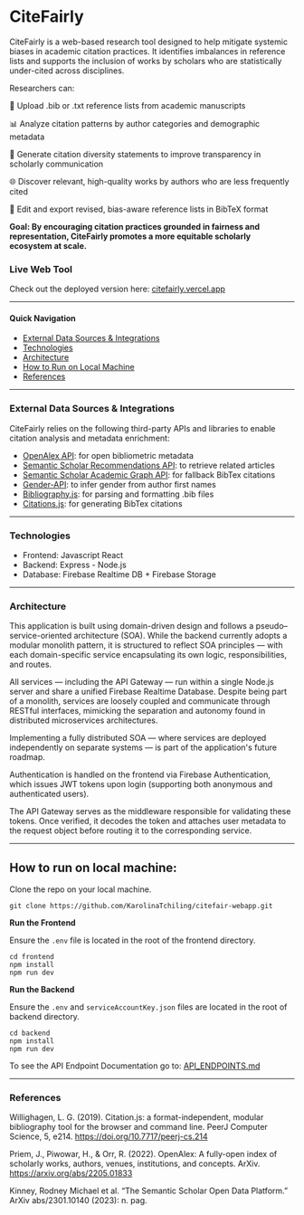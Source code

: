 # CiteFairly

CiteFairly is a web-based research tool designed to help mitigate systemic biases in academic citation practices. It identifies imbalances in reference lists and supports the inclusion of works by scholars who are statistically under-cited across disciplines.

Researchers can:

📄 Upload .bib or .txt reference lists from academic manuscripts

📊 Analyze citation patterns by author categories and demographic metadata

🧾 Generate citation diversity statements to improve transparency in scholarly communication

🌐 Discover relevant, high-quality works by authors who are less frequently cited

💾 Edit and export revised, bias-aware reference lists in BibTeX format

**Goal: By encouraging citation practices grounded in fairness and representation, CiteFairly promotes a more equitable scholarly ecosystem at scale.**

### Live Web Tool

Check out the deployed version here: [citefairly.vercel.app](https://citefairly.vercel.app)

---

#### Quick Navigation

- [External Data Sources & Integrations](#external-data-sources--integrations)  
- [Technologies](#technologies)  
- [Architecture](#architecture)  
- [How to Run on Local Machine](#how-to-run-on-local-machine)  
- [References](#references)  

---

### External Data Sources & Integrations
CiteFairly relies on the following third-party APIs and libraries to enable citation analysis and metadata enrichment:

- [OpenAlex API](https://docs.openalex.org/how-to-use-the-api/api-overview): for open bibliometric metadata
- [Semantic Scholar Recommendations API](https://api.semanticscholar.org/api-docs/recommendations): to retrieve related articles
- [Semantic Scholar Academic Graph API](https://api.semanticscholar.org/api-docs/graphs):  for fallback BibTex citations
- [Gender-API](https://gender-api.com/en/api-docs/v2): to infer gender from author first names
- [Bibliography.js](https://github.com/digitalheir/bibliography-js#readme): for parsing and formatting .bib files
- [Citations.js](https://citation.js.org/): for generating BibTex citations

---

### Technologies 
- Frontend: Javascript React
- Backend: Express - Node.js
- Database: Firebase Realtime DB + Firebase Storage 

---

### Architecture
This application is built using domain-driven design and follows a pseudo–service-oriented architecture (SOA). While the backend currently adopts a modular monolith pattern, it is structured to reflect SOA principles — with each domain-specific service encapsulating its own logic, responsibilities, and routes.

All services — including the API Gateway — run within a single Node.js server and share a unified Firebase Realtime Database. Despite being part of a monolith, services are loosely coupled and communicate through RESTful interfaces, mimicking the separation and autonomy found in distributed microservices architectures.

Implementing a fully distributed SOA — where services are deployed independently on separate systems — is part of the application's future roadmap.

Authentication is handled on the frontend via Firebase Authentication, which issues JWT tokens upon login (supporting both anonymous and authenticated users).

The API Gateway serves as the middleware responsible for validating these tokens. Once verified, it decodes the token and attaches user metadata to the request object before routing it to the corresponding service.

---

## How to run on local machine:

Clone the repo on your local machine.

`git clone https://github.com/KarolinaTchiling/citefair-webapp.git`

**Run the Frontend**

Ensure the `.env` file is located in the root of the frontend directory.

```
cd frontend
npm install
npm run dev
```

**Run the Backend**

Ensure the `.env` and `serviceAccountKey.json` files are located in the root of backend directory.

```
cd backend
npm install
npm run dev
```

To see the API Endpoint Documentation go to: [API_ENDPOINTS.md](backend/docs/API_ENDPOINTS.md)

---
    
### References

Willighagen, L. G. (2019). Citation.js: a format-independent, modular bibliography tool for the browser and command line. PeerJ Computer Science, 5, e214. https://doi.org/10.7717/peerj-cs.214

Priem, J., Piwowar, H., & Orr, R. (2022). OpenAlex: A fully-open index of scholarly works, authors, venues, institutions, and concepts. ArXiv. https://arxiv.org/abs/2205.01833

Kinney, Rodney Michael et al. “The Semantic Scholar Open Data Platform.” ArXiv abs/2301.10140 (2023): n. pag.


